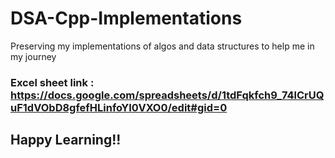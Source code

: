 # DSA-Cpp-Implementations

Preserving my implementations of algos and data structures to help me in my journey

### Excel sheet link : https://docs.google.com/spreadsheets/d/1tdFqkfch9_74lCrUQuF1dVObD8gfefHLinfoYI0VXO0/edit#gid=0

## Happy Learning!!